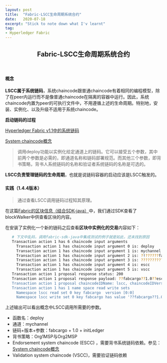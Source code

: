 ```yaml
---
layout: post
title:  "Fabric-LSCC生命周期系统合约"
date:   2020-07-18
excerpt: "Stick to note down what I'v learnt"
tag:
- Hyperledger Fabric
---
```


<center><H2><b>Fabric-LSCC生命周期系统合约</b></H2></center><br>

#### 概念

**LSCC属于系统链码**，系统chaincode跟普通chaincode有着相同的编程模型，除了在peer内运行而不是像普通chaincode在隔离的容器中运行。因此，系统chaincode内置为peer的可执行文件中，不用遵循上述的生命周期。特别地，安装、实例化、以及升级不适用于系统chaincode。



**启动链码的过程**

[Hyperledger Fabric v1.1中的系统链码](https://blockchain-fabric.blogspot.com/2018/03/system-chaincodes-in-hyperledger-fabric.html)

[System chaincode概念](https://hyperledger-fabric.readthedocs.io/en/release-1.4/smartcontract/smartcontract.html#system-chaincode)

> 调用deploy功能以实例化给定通道上的链码。它可以接受五个参数，其中前两个参数是必需的，即通道名称和链码部署规范。而其他三个参数，即背书策略，背书人系统链码的名称和验证者系统链码的名称是可选的。

**LSCC负责管理链码的生命周期**，也就是说链码容器的启动应该是LSCC触发的。

##### 



#### 实践（1.4.4版本）

> 通过查看LSCC调用链码过程知其原理。

在这篇[Fabric的区块信息（结合SDK-java）](https://blog.maplestory.work/Fabric的区块信息/)中，我们通过SDK查看了blockWalker中供查看区块的内容。

在安装了实例化一个新的链码之后查看**区块中实例化的交易**内容如下：

```bash
   # 下文中乱码，调用fabric-sdk-java中集成测试的例子就是如此，还未找到原因
   Transaction action 1 has 6 chaincode input arguments
     Transaction action 1 has chaincode input argument 0 is: deploy
     Transaction action 1 has chaincode input argument 1 is: mychannel
     Transaction action 1 has chaincode input argument 2 is: ?!??????fabcargo??1.0????initLedger
     Transaction action 1 has chaincode input argument 3 is: ????????????????????Org1MSP????????Org2MSP??
     Transaction action 1 has chaincode input argument 4 is: escc
     Transaction action 1 has chaincode input argument 5 is: vscc
   Transaction action 1 proposal response status: 200
   Transaction action 1 proposal response payload: ??fabcargo??1.0??escc"?vscc*,????????????????????Org1MSP????????...
   Transaction action 1 proposal chaincodeIDName: lscc, chaincodeIDVersion: 1.4.4,  chaincodeIDPath:  
   Transaction action 1 has 1 name space read write sets
     Namespace lscc read set 0 key fabcargo  version [0:0]
     Namespace lscc write set 0 key fabcargo has value '??fabcargo??1.0??escc"?vscc*,????????????????????Org1MSP????????...' 
```

上述输出可以看出概念中LSCC调用所需要的参数。

- 函数名：deploy
- 通道：mychannel
- 链码+版本+参数：fabcargo + 1.0 + initLedger
- 背书策略：Org1MSP与Org2MSP
- Endorsement system chaincode (ESCC) ，需要背书系统链码依赖。参见：[System chaincode概念](https://hyperledger-fabric.readthedocs.io/en/release-1.4/smartcontract/smartcontract.html#system-chaincode)
- Validation system chaincode (VSCC)，需要验证链码依赖

